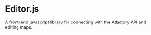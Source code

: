 # Editor.js

A front-end javascript library for connecting with the Atlastory API and editing maps.

